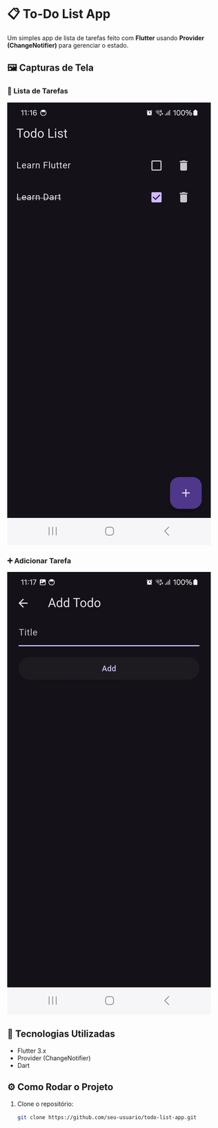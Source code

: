 # 📋 To-Do List App

Um simples app de lista de tarefas feito com **Flutter** usando **Provider (ChangeNotifier)** para gerenciar o estado.

## 🖼 Capturas de Tela

### 📜 Lista de Tarefas
![Lista de Tarefas](./assets/images/todo_list.jpg)

### ➕ Adicionar Tarefa
![Adicionar Tarefa](./assets/images/add_task.jpg)

## 🚀 Tecnologias Utilizadas
- Flutter 3.x
- Provider (ChangeNotifier)
- Dart

## ⚙ Como Rodar o Projeto

1. Clone o repositório:
   ```sh
   git clone https://github.com/seu-usuario/todo-list-app.git
